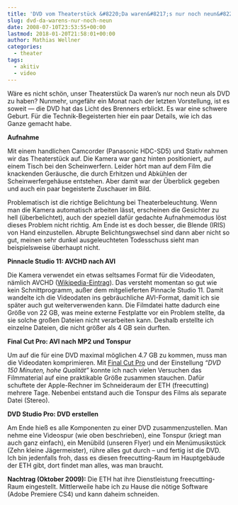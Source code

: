 ```yaml
---
title: 'DVD vom Theaterstück &#8220;Da waren&#8217;s nur noch neun&#8221;'
slug: dvd-da-warens-nur-noch-neun
date: 2008-07-10T23:53:55+00:00
lastmod: 2018-01-20T21:58:01+00:00
author: Mathias Wellner
categories:
  - theater
tags:
  - akitiv
  - video
---
```

Wäre es nicht schön, unser Theaterstück Da waren&#8217;s nur noch neun als DVD zu haben? Nunmehr, ungefähr ein Monat nach der letzten Vorstellung, ist es soweit &#8212; die DVD hat das Licht des Brenners erblickt. Es war eine schwere Geburt. Für die Technik-Begeisterten hier ein paar Details, wie ich das Ganze gemacht habe.

**Aufnahme**

Mit einem handlichen Camcorder (Panasonic HDC-SD5) und Stativ nahmen wir das Theaterstück auf. Die Kamera war ganz hinten positioniert, auf einem Tisch bei den Scheinwerfern. Leider hört man auf dem Film die knackenden Geräusche, die durch Erhitzen und Abkühlen der Scheinwerfergehäuse entstehen. Aber damit war der Überblick gegeben und auch ein paar begeisterte Zuschauer im Bild.

Problematisch ist die richtige Belichtung bei Theaterbeleuchtung. Wenn man die Kamera automatisch arbeiten lässt, erscheinen die Gesichter zu hell (überbelichtet), auch der speziell dafür gedachte Aufnahmemodus löst dieses Problem nicht richtig. Am Ende ist es doch besser, die Blende (IRIS) von Hand einzustellen. Abrupte Belichtungswechsel sind dann aber nicht so gut, meinen sehr dunkel ausgeleuchteten Todesschuss sieht man beispielsweise überhaupt nicht.

**Pinnacle Studio 11: AVCHD nach AVI**

Die Kamera verwendet ein etwas seltsames Format für die Videodaten, nämlich AVCHD ([Wikipedia-Eintrag](http://de.wikipedia.org/wiki/Advanced_Video_Codec_High_Definition)). Das versteht momentan so gut wie kein Schnittprogramm, außer dem mitgelieferten Pinnacle Studio 11. Damit wandelte ich die Videodaten ins gebräuchliche AVI-Format, damit ich sie später auch gut weiterverwenden kann. Die Filmdatei hatte dadurch eine Größe von 22 GB, was meine externe Festplatte vor ein Problem stellte, da sie solche großen Dateien nicht verarbeiten kann. Deshalb erstellte ich einzelne Dateien, die nicht größer als 4 GB sein durften.

**Final Cut Pro: AVI nach MP2 und Tonspur**

Um auf die für eine DVD maximal möglichen 4.7 GB zu kommen, muss man die Videodaten komprimieren. Mit [Final Cut Pro](http://www.apple.com/de/finalcutpro/) und der Einstellung _&#8220;DVD 150 Minuten, hohe Qualität&#8221;_ konnte ich nach vielen Versuchen das Filmmaterial auf eine praktikable Größe zusammen stauchen. Dafür schuftete der Apple-Rechner im Schneideraum der ETH (freecutting) mehrere Tage. Nebenbei entstand auch die Tonspur des Films als separate Datei (Stereo).

**DVD Studio Pro: DVD erstellen**

Am Ende hieß es alle Komponenten zu einer DVD zusammenzustellen. Man nehme eine Videospur (wie oben beschrieben), eine Tonspur (kriegt man auch ganz einfach), ein Menübild (unseren Flyer) und ein Menümusikstück (Zehn kleine Jägermeister), rühre alles gut durch &ndash; und fertig ist die DVD. Ich bin jedenfalls froh, dass es diesen freecutting-Raum im Hauptgebäude der ETH gibt, dort findet man alles, was man braucht.

**Nachtrag (Oktober 2009):** Die ETH hat ihre Dienstleistung freecutting-Raum eingestellt. Mittlerweile habe ich zu Hause die nötige Software (Adobe Premiere CS4) und kann daheim schneiden.